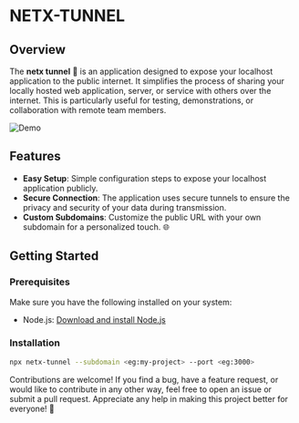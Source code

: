 # NETX-TUNNEL

## Overview

The **netx tunnel** 🚀 is an application designed to expose your localhost application to the public internet. It simplifies the process of sharing your locally hosted web application, server, or service with others over the internet. This is particularly useful for testing, demonstrations, or collaboration with remote team members.

![Demo](https://media.giphy.com/media/v1.Y2lkPTc5MGI3NjExOHI1MWJ5ajRtbnR3NjF4dzkxZWZ0OWh0YWZtN2I4ZmhydTBmM3BtNyZlcD12MV9pbnRlcm5hbF9naWZfYnlfaWQmY3Q9Zw/4MLqdpDbwdxKdun01Z/giphy.gif)

## Features

-   **Easy Setup**: Simple configuration steps to expose your localhost application publicly.
-   **Secure Connection**: The application uses secure tunnels to ensure the privacy and security of your data during transmission.
-   **Custom Subdomains**: Customize the public URL with your own subdomain for a personalized touch. 🌐

## Getting Started

### Prerequisites

Make sure you have the following installed on your system:

-   Node.js: [Download and install Node.js](https://nodejs.org/)

### Installation

```bash
npx netx-tunnel --subdomain <eg:my-project> --port <eg:3000>
```

Contributions are welcome! If you find a bug, have a feature request, or would like to contribute in any other way, feel free to open an issue or submit a pull request. Appreciate any help in making this project better for everyone! 🙌